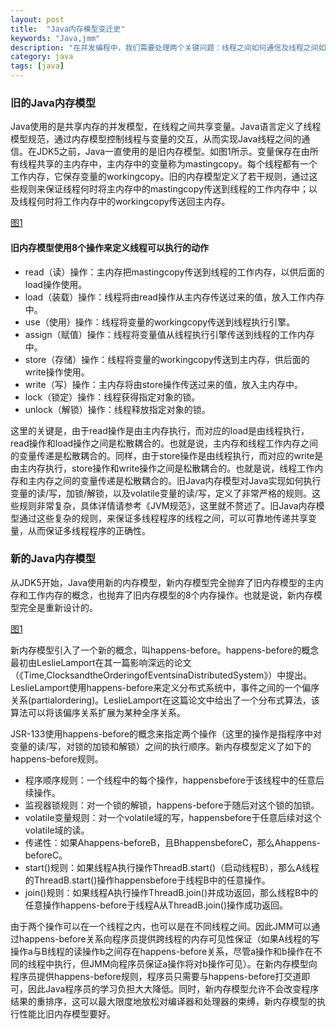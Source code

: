 ```yaml
---
layout: post
title:  "Java内存模型变迁史"
keywords: "Java,jmm"
description: "在并发编程中，我们需要处理两个关键问题：线程之间如何通信及线程之间如何同步（这里的线程是指并发执行的活动实体）。通信是指线程之间以何种机制来交换信息。在命令式编程中，线程之间的通信机制有两种：共享内存和消息传递。Java的并发采用的是共享内存模型，Java线程之间的通信总是隐式进行，整个通信过程对程序员完全透明。"
category: java	 
tags: [java]
---
```

### 旧的Java内存模型
Java使用的是共享内存的并发模型，在线程之间共享变量。Java语言定义了线程模型规范，通过内存模型控制线程与变量的交互，从而实现Java线程之间的通信。在JDK5之前，Java一直使用的是旧内存模型。如图1所示。变量保存在由所有线程共享的主内存中，主内存中的变量称为mastingcopy。每个线程都有一个工作内存，它保存变量的workingcopy。旧的内存模型定义了若干规则，通过这些规则来保证线程何时将主内存中的mastingcopy传送到线程的工作内存中；以及线程何时将工作内存中的workingcopy传送回主内存。

[图1](/static/images/jmm01.jpg)

#### 旧内存模型使用8个操作来定义线程可以执行的动作
* read（读）操作：主内存把mastingcopy传送到线程的工作内存，以供后面的load操作使用。
* load（装载）操作：线程将由read操作从主内存传送过来的值，放入工作内存中。
* use（使用）操作：线程将变量的workingcopy传送到线程执行引擎。
* assign（赋值）操作：线程将变量值从线程执行引擎传送到线程的工作内存中。
* store（存储）操作：线程将变量的workingcopy传送到主内存，供后面的write操作使用。
* write（写）操作：主内存将由store操作传送过来的值，放入主内存中。
* lock（锁定）操作：线程获得指定对象的锁。
* unlock（解锁）操作：线程释放指定对象的锁。

这里的关键是，由于read操作是由主内存执行，而对应的load是由线程执行，read操作和load操作之间是松散耦合的。也就是说，主内存和线程工作内存之间的变量传递是松散耦合的。同样，由于store操作是由线程执行，而对应的write是由主内存执行，store操作和write操作之间是松散耦合的。也就是说，线程工作内存和主内存之间的变量传递是松散耦合的。旧Java内存模型对Java实现如何执行变量的读/写，加锁/解锁，以及volatile变量的读/写，定义了非常严格的规则。这些规则非常复杂，具体详情请参考《JVM规范》，这里就不赘述了。旧Java内存模型通过这些复杂的规则，来保证多线程程序的线程之间，可以可靠地传递共享变量，从而保证多线程程序的正确性。

### 新的Java内存模型
从JDK5开始，Java使用新的内存模型，新内存模型完全抛弃了旧内存模型的主内存和工作内存的概念，也抛弃了旧内存模型的8个内存操作。也就是说，新内存模型完全是重新设计的。

[图1](/static/images/jmm03.png)

新内存模型引入了一个新的概念，叫happens-before。happens-before的概念最初由LeslieLamport在其一篇影响深远的论文（《Time,ClocksandtheOrderingofEventsinaDistributedSystem》）中提出。LeslieLamport使用happens-before来定义分布式系统中，事件之间的一个偏序关系(partialordering)。LeslieLamport在这篇论文中给出了一个分布式算法，该算法可以将该偏序关系扩展为某种全序关系。

JSR-133使用happens-before的概念来指定两个操作（这里的操作是指程序中对变量的读/写，对锁的加锁和解锁）之间的执行顺序。新内存模型定义了如下的happens-before规则。

* 程序顺序规则：一个线程中的每个操作，happensbefore于该线程中的任意后续操作。
* 监视器锁规则：对一个锁的解锁，happens-before于随后对这个锁的加锁。
* volatile变量规则：对一个volatile域的写，happensbefore于任意后续对这个volatile域的读。
* 传递性：如果Ahappens-beforeB，且BhappensbeforeC，那么Ahappens-beforeC。
* start()规则：如果线程A执行操作ThreadB.start()（启动线程B），那么A线程的ThreadB.start()操作happensbefore于线程B中的任意操作。
* join()规则：如果线程A执行操作ThreadB.join()并成功返回，那么线程B中的任意操作happens-before于线程A从ThreadB.join()操作成功返回。


由于两个操作可以在一个线程之内，也可以是在不同线程之间。因此JMM可以通过happens-before关系向程序员提供跨线程的内存可见性保证（如果A线程的写操作a与B线程的读操作b之间存在happens-before关系，尽管a操作和b操作在不同的线程中执行，但JMM向程序员保证a操作将对b操作可见）。在新内存模型向程序员提供happens-before规则，程序员只需要与happens-before打交道即可，因此Java程序员的学习负担大大降低。同时，新内存模型允许不会改变程序结果的重排序，这可以最大限度地放松对编译器和处理器的束缚，新内存模型的执行性能比旧内存模型要好。